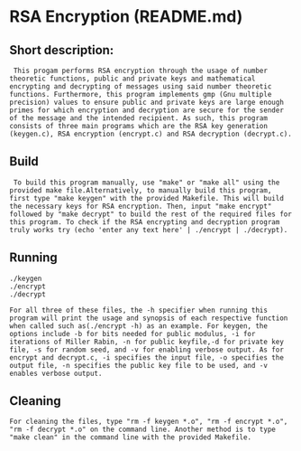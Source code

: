 # RSA Encryption (README.md)

## Short description:
     This progam performs RSA encryption through the usage of number theoretic functions, public and private keys and mathematical encrypting and decrypting of messages using said number theoretic functions. Furthermore, this program implements gmp (Gnu multiple precision) values to ensure public and private keys are large enough primes for which encryption and decryption are secure for the sender of the message and the intended recipient. As such, this program consists of three main programs which are the RSA key generation (keygen.c), RSA encryption (encrypt.c) and RSA decryption (decrypt.c).

## Build
     To build this program manually, use "make" or "make all" using the provided make file.Alternatively, to manually build this program, first type "make keygen" with the provided Makefile. This will build the necessary keys for RSA encryption. Then, input "make encrypt" followed by "make decrypt" to build the rest of the required files for this program. To check if the RSA encrypting and decryption program truly works try (echo 'enter any text here' | ./encrypt | ./decrypt).

## Running
    ./keygen
    ./encrypt
    ./decrypt
    
    For all three of these files, the -h specifier when running this program will print the usage and synopsis of each respective function when called such as(./encrypt -h) as an example. For keygen, the options include -b for bits needed for public modulus, -i for iterations of Miller Rabin, -n for public keyfile,-d for private key file, -s for random seed, and -v for enabling verbose output. As for encrypt and decrypt.c, -i specifies the input file, -o specifies the output file, -n specifies the public key file to be used, and -v enables verbose output.


## Cleaning
    For cleaning the files, type "rm -f keygen *.o", "rm -f encrypt *.o", "rm -f decrypt *.o" on the command line. Another method is to type "make clean" in the command line with the provided Makefile.

